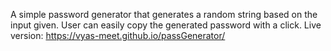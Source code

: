 A simple password generator that generates a random string based on the input given. User can easily copy the generated password with a click.
Live version: https://vyas-meet.github.io/passGenerator/
